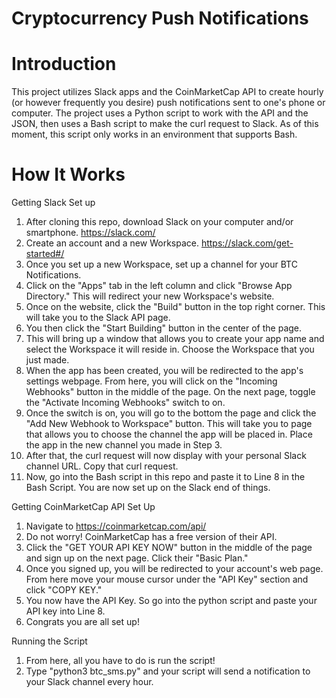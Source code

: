 # Cryptocurrency Push Notifications

# Introduction
This project utilizes Slack apps and the CoinMarketCap API to create hourly (or however frequently you desire) push notifications sent to one's phone or computer. The project uses a Python script to work with the API and the JSON, then uses a Bash script to make the curl request to Slack. As of this moment, this script only works in an environment that supports Bash.

# How It Works
Getting Slack Set up
1. After cloning this repo, download Slack on your computer and/or smartphone. https://slack.com/
2. Create an account and a new Workspace. https://slack.com/get-started#/
3. Once you set up a new Workspace, set up a channel for your BTC Notifications. 
4. Click on the "Apps" tab in the left column and click "Browse App Directory." This will redirect your new Workspace's website.
5. Once on the website, click the "Build" button in the top right corner. This will take you to the Slack API page.
6. You then click the "Start Building" button in the center of the page.
7. This will bring up a window that allows you to create your app name and select the Workspace it will reside in. Choose the Workspace that you just made.
8. When the app has been created, you will be redirected to the app's settings webpage. From here, you will click on the "Incoming Webhooks" button in the middle of the page. On the next page, toggle the "Activate Incoming Webhooks" switch to on. 
9. Once the switch is on, you will go to the bottom the page and click the "Add New Webhook to Workspace" button. This will take you to page that allows you to choose the channel the app will be placed in. Place the app in the new channel you made in Step 3.
10. After that, the curl request will now display with your personal Slack channel URL. Copy that curl request.
11. Now, go into the Bash script in this repo and paste it to Line 8 in the Bash Script. You are now set up on the Slack end of things. 

Getting CoinMarketCap API Set Up
1. Navigate to https://coinmarketcap.com/api/ 
2. Do not worry! CoinMarketCap has a free version of their API. 
3. Click the "GET YOUR API KEY NOW" button in the middle of the page and sign up on the next page. Click their "Basic Plan."
4. Once you signed up, you will be redirected to your account's web page. From here move your mouse cursor under the "API Key" section and click "COPY KEY."
5. You now have the API Key. So go into the python script and paste your API key into Line 8. 
6. Congrats you are all set up!

Running the Script
1. From here, all you have to do is run the script!
2. Type "python3 btc_sms.py" and your script will send a notification to your Slack channel every hour. 


